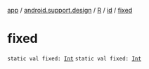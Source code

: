 [app](../../../index.md) / [android.support.design](../../index.md) / [R](../index.md) / [id](index.md) / [fixed](./fixed.md)

# fixed

`static val fixed: `[`Int`](https://kotlinlang.org/api/latest/jvm/stdlib/kotlin/-int/index.html)
`static val fixed: `[`Int`](https://kotlinlang.org/api/latest/jvm/stdlib/kotlin/-int/index.html)